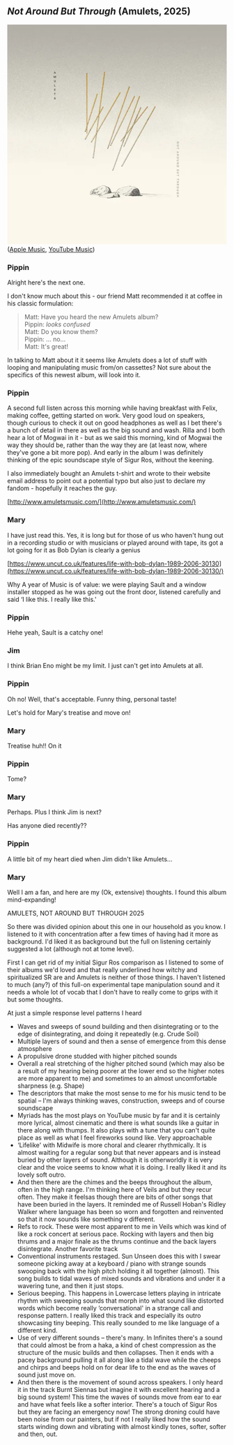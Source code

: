 ## *Not Around But Through* (Amulets, 2025)

![Not Around But Through](../assets/covers/not-around-but-through.png)  
([Apple Music](https://music.apple.com/us/album/not-around-but-through/1781027276), [YouTube Music](https://music.youtube.com/playlist?list=OLAK5uy_k1ZRz4aVdgpXIqxtDAqD-lPKhiZqkUmoQ))
 
### Pippin

Alright here's the next one.

I don't know much about this - our friend Matt recommended it at coffee in his classic formulation:

> Matt: Have you heard the new Amulets album?  
> Pippin: *looks confused*  
> Matt: Do you know them?  
> Pippin: … no…  
> Matt: It's great!  

In talking to Matt about it it seems like Amulets does a lot of stuff with looping and manipulating music from/on cassettes? Not sure about the specifics of this newest album, will look into it.

### Pippin

A second full listen across this morning while having breakfast with Felix, making coffee, getting started on work. Very good loud on speakers, though curious to check it out on good headphones as well as I bet there's a bunch of detail in there as well as the big sound and wash. Rilla and I both hear a lot of Mogwai in it - but as we said this morning, kind of Mogwai the way they should be, rather than the way they are (at least now, where they've gone a bit more pop). And early in the album I was definitely thinking of the epic soundscape style of Sigur Ros, without the keening.

I also immediately bought an Amulets t-shirt and wrote to their website email address to point out a potential typo but also just to declare my fandom - hopefully it reaches the guy.

[http://www.amuletsmusic.com/](http://www.amuletsmusic.com/)

### Mary

I have just read this. Yes, it is long but for those of us who haven't hung out in a recording studio or with musicians or played around with tape, its got a lot going for it as Bob Dylan is clearly a genius

[https://www.uncut.co.uk/features/life-with-bob-dylan-1989-2006-30130](https://www.uncut.co.uk/features/life-with-bob-dylan-1989-2006-30130/)

Why A year of Music is of value: we were playing Sault and a window installer stopped as he was going out the front door, listened carefully and said ‘I like this. I really like this.' 

### Pippin

Hehe yeah, Sault is a catchy one!

### Jim

I think Brian Eno might be my limit. I just can't get into Amulets at all.

### Pippin

Oh no! Well, that's acceptable. Funny thing, personal taste!

Let's hold for Mary's treatise and move on!

### Mary

Treatise huh!! On it

### Pippin

Tome?

### Mary

Perhaps. Plus I think Jim is next? 

Has anyone died recently??

### Pippin

A little bit of my heart died when Jim didn't like Amulets…

### Mary

Well I am a fan, and here are my (Ok, extensive) thoughts. I found this album mind-expanding!

AMULETS, NOT AROUND BUT THROUGH 2025

So there was divided opinion about this one in our household as you know. I listened to it with concentration after a few times of having had it more as background. I'd liked it as background but the full on listening certainly suggested a lot (although not at tome level).

First I can get rid of my initial Sigur Ros comparison as I listened to some of their albums we'd loved and that really underlined how witchy and spiritualized SR are and Amulets is neither of those things. I haven't listened to much (any?) of this full-on experimental tape manipulation sound and it needs a whole lot of vocab that I don't have to really come to grips with it but some thoughts.

At just a simple response level patterns I heard

- Waves and sweeps of sound building and then disintegrating or to the edge of disintegrating, and doing it repeatedly (e.g. Crude Soil)
- Multiple layers of sound and then a sense of emergence from this dense atmosphere 
- A propulsive drone studded with higher pitched sounds
- Overall a real stretching of the higher pitched sound (which may also be a result of my hearing being poorer at the lower end so the higher notes are more apparent to me) and sometimes to an almost uncomfortable sharpness (e.g. Shape)
- The descriptors that make the most sense to me for his music tend to be spatial – I'm always thinking waves, construction, sweeps and of course soundscape
- Myriads has the most plays on YouTube music by far and it is certainly more lyrical, almost cinematic and there is what sounds like a guitar in there along with thumps. It also plays with a tune that you can't quite place as well as what I feel fireworks sound like. Very approachable
- ‘Lifelike' with Midwife is more choral and clearer rhythmically. It is almost waiting for a regular song but that never appears and is instead buried by other layers of sound. Although it is otherworldly it is very clear and the voice seems to know what it is doing. I really liked it and its lovely soft outro.
- And then there are the chimes and the beeps throughout the album, often in the high range. I'm thinking here of Veils and but they recur often. They make it feelsas though there are bits of other songs that have been buried in the layers. It reminded me of Russell Hoban's Ridley Walker where language has been so worn and forgotten and reinvented so that it now sounds like something v different.
- Refs to rock. These were most apparent to me in Veils which was kind of like a rock concert at serious pace. Rocking with layers and then big thrums and a major finale as the thrums continue and the back layers disintegrate. Another favorite track
- Conventional instruments restaged. Sun Unseen does this with I swear someone picking away at a keyboard / piano with strange sounds swooping back with the high pitch holding it all together (almost). This song builds to tidal waves of mixed sounds and vibrations and under it a wavering tune, and then it just stops.
- Serious beeping. This happens in Lowercase letters playing in intricate rhythm with sweeping sounds that morph into what sound like distorted words which become really ‘conversational' in a strange call and response pattern. I really liked this track and especially its outro showcasing tiny beeping. This really sounded to me like language of a different kind.
- Use of very different sounds – there's many. In Infinites there's a sound that could almost be from a haka, a kind of chest compression as the structure of the music builds and then collapses. Then it ends with a pacey background pulling it all along like a tidal wave while the cheeps and chirps and beeps hold on for dear life to the end as the waves of sound just move on.
- And then there is the movement of sound across speakers. I only heard it in the track Burnt Siennas but imagine it with excellent hearing and a big sound system! This time the waves of sounds move from ear to ear and have what feels like a softer interior. There's a touch of Sigur Ros but they are facing an emergency now! The strong droning could have been noise from our painters, but if not I really liked how the sound starts winding down and vibrating with almost kindly tones, softer, softer and then, out.